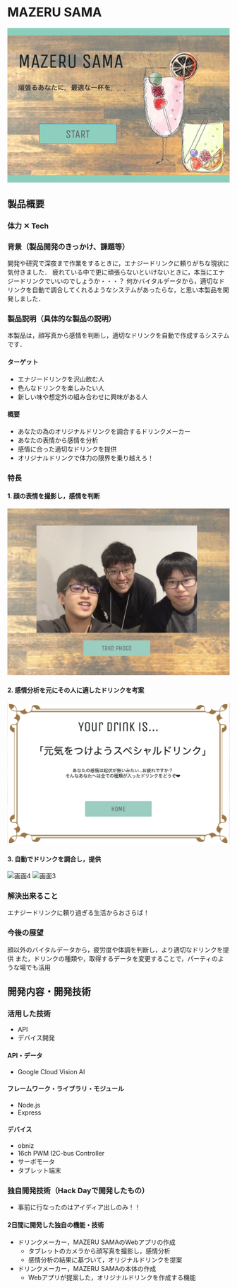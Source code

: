 # MAZERU SAMA

[![Product Name](mazerusama.png)](https://www.youtube.com/watch?v=blaRBl4nu5o)

## 製品概要
### 体力 ✕ Tech

### 背景（製品開発のきっかけ、課題等）
開発や研究で深夜まで作業をするときに，エナジードリンクに頼りがちな現状に気付きました．
疲れている中で更に頑張らないといけないときに，本当にエナジードリンクでいいのでしょうか・・・？
何かバイタルデータから，適切なドリンクを自動で調合してくれるようなシステムがあったらな，と思い本製品を開発しました．

### 製品説明（具体的な製品の説明）
本製品は，顔写真から感情を判断し，適切なドリンクを自動で作成するシステムです．
#### ターゲット
- エナジードリンクを沢山飲む人
- 色んなドリンクを楽しみたい人
- 新しい味や想定外の組み合わせに興味がある人
#### 概要
- あなたの為のオリジナルドリンクを調合するドリンクメーカー
- あなたの表情から感情を分析
- 感情に合った適切なドリンクを提供
- オリジナルドリンクで体力の限界を乗り越えろ！

### 特長

#### 1. 顔の表情を撮影し，感情を判断

![画面1](photo.png)
#### 2. 感情分析を元にその人に適したドリンクを考案

![画面2](result.png)
#### 3. 自動でドリンクを調合し，提供
![画面4](image2.png)
![画面3](image01.png)


### 解決出来ること
エナジードリンクに頼り過ぎる生活からおさらば！

### 今後の展望
顔以外のバイタルデータから，疲労度や体調を判断し，より適切なドリンクを提供
また，ドリンクの種類や，取得するデータを変更することで，パーティのような場でも活用

## 開発内容・開発技術
### 活用した技術
* API
* デバイス開発
#### API・データ
* Google Cloud Vision AI

#### フレームワーク・ライブラリ・モジュール
* Node.js
* Express

#### デバイス
* obniz
* 16ch PWM I2C-bus Controller
* サーボモータ
* タブレット端末

### 独自開発技術（Hack Dayで開発したもの）
* 事前に行なったのはアイディア出しのみ！！

#### 2日間に開発した独自の機能・技術

* ドリンクメーカー，MAZERU SAMAのWebアプリの作成  
  * タブレットのカメラから顔写真を撮影し，感情分析
  * 感情分析の結果に基づいて，オリジナルドリンクを提案
* ドリンクメーカー，MAZERU SAMAの本体の作成
  * Webアプリが提案した，オリジナルドリンクを作成する機能
